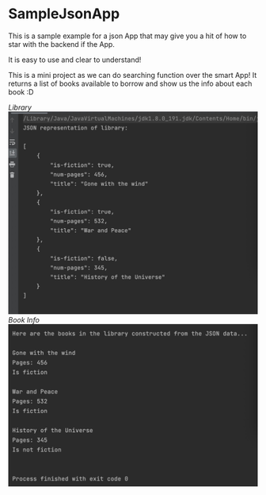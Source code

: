 # SampleJsonApp
This is a sample example for a json App that may give you a hit of how to star with the backend if the App.

It is easy to use and clear to understand!

This is a mini project as we can do searching function over the smart App!
It returns a list of books available to borrow and show us the info about each book :D

*Library*
![avatar](https://github.com/yuxin-d/SampleJsonApp/blob/main/img/1.jpg)
*Book Info*
![avatar](https://github.com/yuxin-d/SampleJsonApp/blob/main/img/2.jpg)


